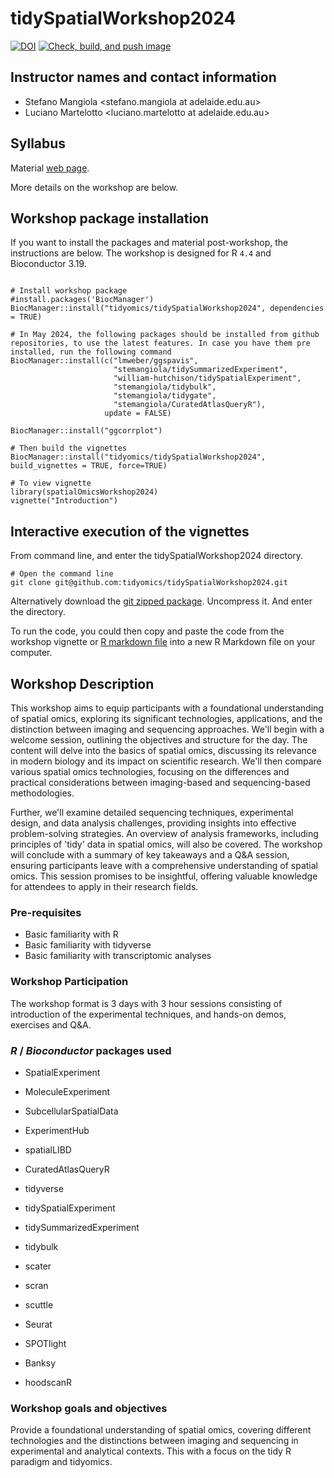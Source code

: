 # tidySpatialWorkshop2024

<!-- badges: start -->
[![DOI](https://zenodo.org/badge/379767139.svg)](https://zenodo.org/badge/latestdoi/379767139)
[![Check, build, and push image](https://github.com/tidyomics/spatialOmicsWorkshop2024/actions/workflows/basic_checks.yaml/badge.svg)](https://github.com/tidyomics/spatialOmicsWorkshop2024/actions/workflows/basic_checks.yaml)
<!-- badges: end -->

## Instructor names and contact information

* Stefano Mangiola <stefano.mangiola at adelaide.edu.au>
* Luciano Martelotto <luciano.martelotto at adelaide.edu.au>

## Syllabus

Material [web page](https://tidyomics.github.io/spatialOmicsWorkshop2024/).

More details on the workshop are below.

## Workshop package installation 

If you want to install the packages and material post-workshop, the
instructions are below. The workshop is designed for R `4.4` and
Bioconductor 3.19. 

```

# Install workshop package
#install.packages('BiocManager')
BiocManager::install("tidyomics/tidySpatialWorkshop2024", dependencies = TRUE)

# In May 2024, the following packages should be installed from github repositories, to use the latest features. In case you have them pre installed, run the following command
BiocManager::install(c("lmweber/ggspavis", 
                       "stemangiola/tidySummarizedExperiment", 
                       "william-hutchison/tidySpatialExperiment", 
                       "stemangiola/tidybulk", 
                       "stemangiola/tidygate", 
                       "stemangiola/CuratedAtlasQueryR"), 
                     update = FALSE)
                     
BiocManager::install("ggcorrplot")
    
# Then build the vignettes
BiocManager::install("tidyomics/tidySpatialWorkshop2024", build_vignettes = TRUE, force=TRUE)

# To view vignette
library(spatialOmicsWorkshop2024)
vignette("Introduction")
```

## Interactive execution of the vignettes

From command line, and enter the tidySpatialWorkshop2024 directory.

```
# Open the command line
git clone git@github.com:tidyomics/tidySpatialWorkshop2024.git

```

Alternatively download the [git zipped package](https://github.com/tidyomics/tidySpatialWorkshop2024/archive/refs/heads/devel.zip). Uncompress it. And enter the directory. 


To run the code, you could then copy and paste the code from the workshop vignette or 
[R markdown file](https://github.com/tidyomics/tidySpatialWorkshop2024/blob/devel/vignettes/Session_1_sequencing_assays.Rmd)
into a new R Markdown file on your computer. 

## Workshop Description

This workshop aims to equip participants with a foundational understanding of spatial omics, exploring its significant technologies, applications, and the distinction between imaging and sequencing approaches. We'll begin with a welcome session, outlining the objectives and structure for the day. The content will delve into the basics of spatial omics, discussing its relevance in modern biology and its impact on scientific research. We'll then compare various spatial omics technologies, focusing on the differences and practical considerations between imaging-based and sequencing-based methodologies.

Further, we'll examine detailed sequencing techniques, experimental design, and data analysis challenges, providing insights into effective problem-solving strategies. An overview of analysis frameworks, including principles of 'tidy' data in spatial omics, will also be covered. The workshop will conclude with a summary of key takeaways and a Q&A session, ensuring participants leave with a comprehensive understanding of spatial omics. This session promises to be insightful, offering valuable knowledge for attendees to apply in their research fields.

### Pre-requisites

* Basic familiarity with R
* Basic familiarity with tidyverse
* Basic familiarity with transcriptomic analyses

### Workshop Participation

The workshop format is 3 days with 3 hour sessions consisting of introduction of the experimental techniques, and hands-on
demos, exercises and Q&A. 

### _R_ / _Bioconductor_ packages used

* SpatialExperiment
* MoleculeExperiment

* SubcellularSpatialData
* ExperimentHub
* spatialLIBD
* CuratedAtlasQueryR

* tidyverse
* tidySpatialExperiment
* tidySummarizedExperiment
* tidybulk

* scater
* scran
* scuttle
* Seurat

* SPOTlight
* Banksy
* hoodscanR


### Workshop goals and objectives

Provide a foundational understanding of spatial omics, covering different technologies and the distinctions between imaging and
sequencing in experimental and analytical contexts. This with a focus on the tidy R paradigm and tidyomics.


